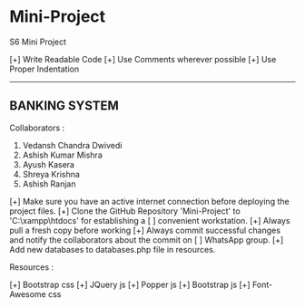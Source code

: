 # Mini-Project
S6 Mini Project

[+] Write Readable Code
[+] Use Comments wherever possible
[+] Use Proper Indentation

----------------------
****BANKING SYSTEM****
----------------------

Collaborators : 

1. Vedansh Chandra Dwivedi
2. Ashish Kumar Mishra
3. Ayush Kasera
4. Shreya Krishna
5. Ashish Ranjan

[+] Make sure you have an active internet connection before deploying the project files.
[+] Clone the GitHub Repository 'Mini-Project' to 'C:\xampp\htdocs' for establishing a 
[ ] convenient workstation.
[+] Always pull a fresh copy before working
[+] Always commit successful changes and notify the collaborators about the commit on
[ ] WhatsApp group.
[+] Add new databases to databases.php file in resources.

Resources : 

[+] Bootstrap css
[+] JQuery js
[+] Popper js
[+] Bootstrap js
[+] Font-Awesome css


